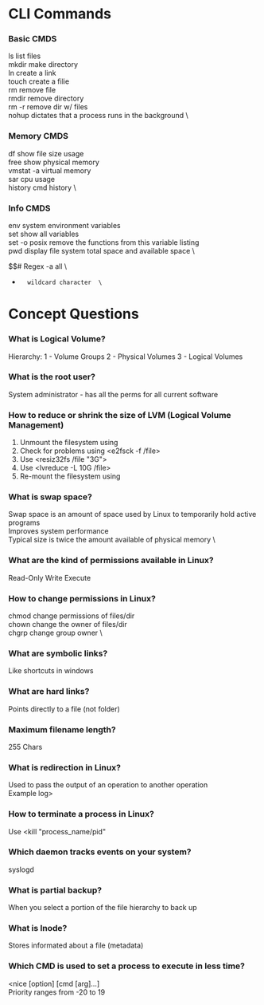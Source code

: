 # CLI Commands

###  Basic CMDS
ls		list files	\
mkdir 		make directory	\
ln		create a link	\
touch		create a filie	\
rm		remove file	\
rmdir		remove directory\
rm -r		remove dir w/ files	\
nohup 		dictates that a process runs in the background	\

### Memory CMDS
df		show file size usage	\
free		show physical memory	\
vmstat -a	virtual memory		\
sar 		cpu usage		\
history	cmd history		\

### Info CMDS
env 		system environment variables	\
set 		show all variables		\
set -o posix	remove the functions from this variable listing	\
pwd		display file system total space and available space \

$$# Regex
-a 		all	\
*		wildcard character	\

# Concept Questions

### What is Logical Volume?
Hierarchy:
1 - Volume Groups
2 - Physical Volumes
3 - Logical Volumes

### What is the root user?
System administrator - has all the perms for all current software

### How to reduce or shrink the size of LVM (Logical Volume Management)
1. Unmount the filesystem using <unmount>
2. Check for problems using <e2fsck -f /file>
3. Use <resiz32fs /file "3G">
4. Use <lvreduce -L 10G /file>
5. Re-mount the filesystem using <mount>

### What is swap space?
Swap space is an amount of space used by Linux to temporarily hold active programs \
Improves system performance	\
Typical size is twice the amount available of physical memory	\

### What are the kind of permissions available in Linux?
Read-Only
Write
Execute

### How to change permissions in Linux?
chmod		change permissions of files/dir	\
chown		change the owner of files/dir	\
chgrp 		change group owner		\

### What are symbolic links?
Like shortcuts in windows

### What are hard links?
Points directly to a file (not folder)

### Maximum filename length?
255 Chars

### What is redirection in Linux?
Used to pass the output of an operation to another operation	\
Example <w > log>

### How to terminate a process in Linux?
Use <kill "process_name/pid"

### Which daemon tracks events on your system?
syslogd

### What is partial backup?
When you select a portion of the file hierarchy to back up

### What is Inode?
Stores informated about a file (metadata)

### Which CMD is used to set a process to execute in less time?
<nice [option] [cmd [arg]...]	\
Priority ranges from -20 to 19